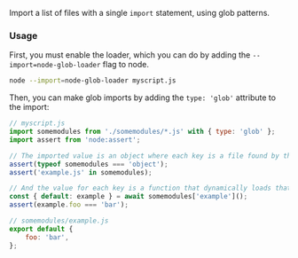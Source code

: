 Import a list of files with a single `import` statement, using glob patterns.

### Usage

First, you must enable the loader, which you can do by adding the `--import=node-glob-loader` flag to node.

```bash
node --import=node-glob-loader myscript.js
```

Then, you can make glob imports by adding the `type: 'glob'` attribute to the import:

```js
// myscript.js
import somemodules from './somemodules/*.js' with { type: 'glob' };
import assert from 'node:assert';

// The imported value is an object where each key is a file found by the glob pattern...
assert(typeof somemodules === 'object');
assert('example.js' in somemodules);

// And the value for each key is a function that dynamically loads that file using `import()`.
const { default: example } = await somemodules['example']();
assert(example.foo === 'bar');
```
```js
// somemodules/example.js
export default {
	foo: 'bar',
};
```
